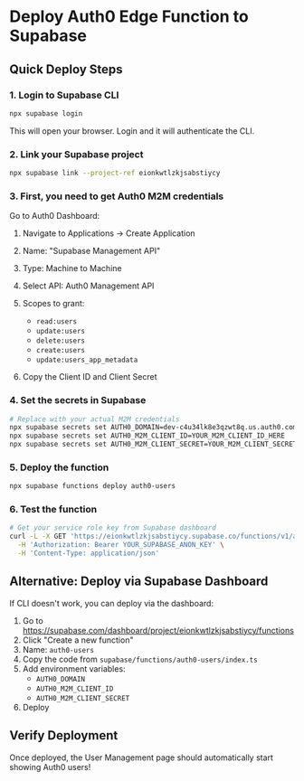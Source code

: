 # Deploy Auth0 Edge Function to Supabase

## Quick Deploy Steps

### 1. Login to Supabase CLI
```bash
npx supabase login
```
This will open your browser. Login and it will authenticate the CLI.

### 2. Link your Supabase project
```bash
npx supabase link --project-ref eionkwtlzkjsabstiycy
```

### 3. First, you need to get Auth0 M2M credentials

Go to Auth0 Dashboard:
1. Navigate to Applications → Create Application
2. Name: "Supabase Management API"
3. Type: Machine to Machine
4. Select API: Auth0 Management API
5. Scopes to grant:
   - `read:users`
   - `update:users`
   - `delete:users`
   - `create:users`
   - `update:users_app_metadata`

6. Copy the Client ID and Client Secret

### 4. Set the secrets in Supabase
```bash
# Replace with your actual M2M credentials
npx supabase secrets set AUTH0_DOMAIN=dev-c4u34lk8e3qzwt8q.us.auth0.com
npx supabase secrets set AUTH0_M2M_CLIENT_ID=YOUR_M2M_CLIENT_ID_HERE
npx supabase secrets set AUTH0_M2M_CLIENT_SECRET=YOUR_M2M_CLIENT_SECRET_HERE
```

### 5. Deploy the function
```bash
npx supabase functions deploy auth0-users
```

### 6. Test the function
```bash
# Get your service role key from Supabase dashboard
curl -L -X GET 'https://eionkwtlzkjsabstiycy.supabase.co/functions/v1/auth0-users' \
  -H 'Authorization: Bearer YOUR_SUPABASE_ANON_KEY' \
  -H 'Content-Type: application/json'
```

## Alternative: Deploy via Supabase Dashboard

If CLI doesn't work, you can deploy via the dashboard:

1. Go to https://supabase.com/dashboard/project/eionkwtlzkjsabstiycy/functions
2. Click "Create a new function"
3. Name: `auth0-users`
4. Copy the code from `supabase/functions/auth0-users/index.ts`
5. Add environment variables:
   - `AUTH0_DOMAIN`
   - `AUTH0_M2M_CLIENT_ID`
   - `AUTH0_M2M_CLIENT_SECRET`
6. Deploy

## Verify Deployment

Once deployed, the User Management page should automatically start showing Auth0 users!
